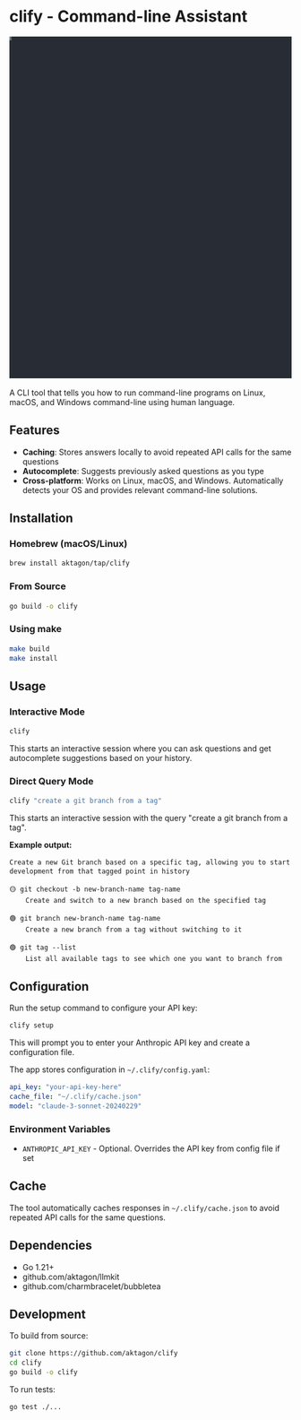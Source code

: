 # clify - Command-line Assistant

![Demo](demo.svg)

A CLI tool that tells you how to run command-line programs on Linux, macOS, and
Windows command-line using human language.

## Features

- **Caching**: Stores answers locally to avoid repeated API calls for the same questions
- **Autocomplete**: Suggests previously asked questions as you type
- **Cross-platform**: Works on Linux, macOS, and Windows. Automatically detects your OS and provides relevant command-line solutions.

## Installation

### Homebrew (macOS/Linux)

```bash
brew install aktagon/tap/clify
```

### From Source

```bash
go build -o clify
```

### Using make

```bash
make build
make install
```

## Usage

### Interactive Mode

```bash
clify
```

This starts an interactive session where you can ask questions and get
autocomplete suggestions based on your history.

### Direct Query Mode

```bash
clify "create a git branch from a tag"
```

This starts an interactive session with the query "create a git branch from a tag".

**Example output:**

```
Create a new Git branch based on a specific tag, allowing you to start development from that tagged point in history

🟡 git checkout -b new-branch-name tag-name
    Create and switch to a new branch based on the specified tag

🟢 git branch new-branch-name tag-name
    Create a new branch from a tag without switching to it

🟢 git tag --list
    List all available tags to see which one you want to branch from
```

## Configuration

Run the setup command to configure your API key:

```bash
clify setup
```

This will prompt you to enter your Anthropic API key and create a configuration file.

The app stores configuration in `~/.clify/config.yaml`:

```yaml
api_key: "your-api-key-here"
cache_file: "~/.clify/cache.json"
model: "claude-3-sonnet-20240229"
```

### Environment Variables

- `ANTHROPIC_API_KEY` - Optional. Overrides the API key from config file if set

## Cache

The tool automatically caches responses in `~/.clify/cache.json` to avoid
repeated API calls for the same questions.

## Dependencies

- Go 1.21+
- github.com/aktagon/llmkit
- github.com/charmbracelet/bubbletea

## Development

To build from source:

```bash
git clone https://github.com/aktagon/clify
cd clify
go build -o clify
```

To run tests:

```bash
go test ./...
```
